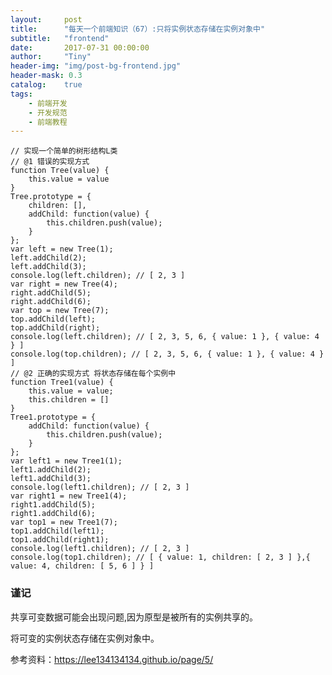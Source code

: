 ```yaml
---
layout:     post
title:      "每天一个前端知识（67）:只将实例状态存储在实例对象中"
subtitle:   "frontend"
date:       2017-07-31 00:00:00
author:     "Tiny"
header-img: "img/post-bg-frontend.jpg"
header-mask: 0.3
catalog:    true
tags:
    - 前端开发
    - 开发规范
    - 前端教程
---
```


    // 实现一个简单的树形结构L类
    // @1 错误的实现方式
    function Tree(value) {
        this.value = value
    }
    Tree.prototype = {
        children: [],
        addChild: function(value) {
            this.children.push(value);
        }
    };
    var left = new Tree(1);
    left.addChild(2);
    left.addChild(3);
    console.log(left.children); // [ 2, 3 ]
    var right = new Tree(4);
    right.addChild(5);
    right.addChild(6);
    var top = new Tree(7);
    top.addChild(left);
    top.addChild(right);
    console.log(left.children); // [ 2, 3, 5, 6, { value: 1 }, { value: 4 } ]
    console.log(top.children); // [ 2, 3, 5, 6, { value: 1 }, { value: 4 } ]
    // @2 正确的实现方式 将状态存储在每个实例中
    function Tree1(value) {
        this.value = value;
        this.children = []
    }
    Tree1.prototype = {
        addChild: function(value) {
            this.children.push(value);
        }
    };
    var left1 = new Tree1(1);
    left1.addChild(2);
    left1.addChild(3);
    console.log(left1.children); // [ 2, 3 ]
    var right1 = new Tree1(4);
    right1.addChild(5);
    right1.addChild(6);
    var top1 = new Tree1(7);
    top1.addChild(left1);
    top1.addChild(right1);
    console.log(left1.children); // [ 2, 3 ]
    console.log(top1.children); // [ { value: 1, children: [ 2, 3 ] },{ value: 4, children: [ 5, 6 ] } ]
    
### 谨记

共享可变数据可能会出现问题,因为原型是被所有的实例共享的。

将可变的实例状态存储在实例对象中。

参考资料：https://lee134134134.github.io/page/5/



